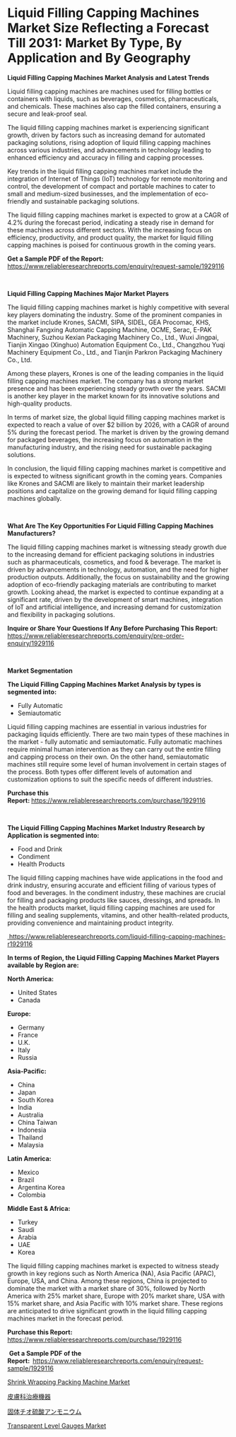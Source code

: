 <p><h1>Liquid Filling Capping Machines Market Size Reflecting a Forecast Till 2031: Market By Type, By Application and By Geography</h1></p><p><strong>Liquid Filling Capping Machines Market Analysis and Latest Trends</strong></p>
<p><p>Liquid filling capping machines are machines used for filling bottles or containers with liquids, such as beverages, cosmetics, pharmaceuticals, and chemicals. These machines also cap the filled containers, ensuring a secure and leak-proof seal.</p><p>The liquid filling capping machines market is experiencing significant growth, driven by factors such as increasing demand for automated packaging solutions, rising adoption of liquid filling capping machines across various industries, and advancements in technology leading to enhanced efficiency and accuracy in filling and capping processes.</p><p>Key trends in the liquid filling capping machines market include the integration of Internet of Things (IoT) technology for remote monitoring and control, the development of compact and portable machines to cater to small and medium-sized businesses, and the implementation of eco-friendly and sustainable packaging solutions.</p><p>The liquid filling capping machines market is expected to grow at a CAGR of 4.2% during the forecast period, indicating a steady rise in demand for these machines across different sectors. With the increasing focus on efficiency, productivity, and product quality, the market for liquid filling capping machines is poised for continuous growth in the coming years.</p></p>
<p><strong>Get a Sample PDF of the Report:&nbsp;</strong> <a href="https://www.reliableresearchreports.com/enquiry/request-sample/1929116">https://www.reliableresearchreports.com/enquiry/request-sample/1929116</a></p>
<p>&nbsp;</p>
<p><strong>Liquid Filling Capping Machines Major Market Players</strong></p>
<p><p>The liquid filling capping machines market is highly competitive with several key players dominating the industry. Some of the prominent companies in the market include Krones, SACMI, SIPA, SIDEL, GEA Procomac, KHS, Shanghai Fangxing Automatic Capping Machine, OCME, Serac, E-PAK Machinery, Suzhou Kexian Packaging Machinery Co., Ltd., Wuxi Jingpai, Tianjin Xingao (Xinghuo) Automation Equipment Co., Ltd., Changzhou Yuqi Machinery Equipment Co., Ltd., and Tianjin Parkron Packaging Machinery Co., Ltd.</p><p>Among these players, Krones is one of the leading companies in the liquid filling capping machines market. The company has a strong market presence and has been experiencing steady growth over the years. SACMI is another key player in the market known for its innovative solutions and high-quality products.</p><p>In terms of market size, the global liquid filling capping machines market is expected to reach a value of over $2 billion by 2026, with a CAGR of around 5% during the forecast period. The market is driven by the growing demand for packaged beverages, the increasing focus on automation in the manufacturing industry, and the rising need for sustainable packaging solutions.</p><p>In conclusion, the liquid filling capping machines market is competitive and is expected to witness significant growth in the coming years. Companies like Krones and SACMI are likely to maintain their market leadership positions and capitalize on the growing demand for liquid filling capping machines globally.</p></p>
<p>&nbsp;</p>
<p><strong>What Are The Key Opportunities For Liquid Filling Capping Machines Manufacturers?</strong></p>
<p><p>The liquid filling capping machines market is witnessing steady growth due to the increasing demand for efficient packaging solutions in industries such as pharmaceuticals, cosmetics, and food & beverage. The market is driven by advancements in technology, automation, and the need for higher production outputs. Additionally, the focus on sustainability and the growing adoption of eco-friendly packaging materials are contributing to market growth. Looking ahead, the market is expected to continue expanding at a significant rate, driven by the development of smart machines, integration of IoT and artificial intelligence, and increasing demand for customization and flexibility in packaging solutions.</p></p>
<p><strong>Inquire or Share Your Questions If Any Before Purchasing This Report:</strong> <a href="https://www.reliableresearchreports.com/enquiry/pre-order-enquiry/1929116">https://www.reliableresearchreports.com/enquiry/pre-order-enquiry/1929116</a></p>
<p>&nbsp;</p>
<p><strong>Market Segmentation</strong></p>
<p><strong>The Liquid Filling Capping Machines Market Analysis by types is segmented into:</strong></p>
<p><ul><li>Fully Automatic</li><li>Semiautomatic</li></ul></p>
<p><p>Liquid filling capping machines are essential in various industries for packaging liquids efficiently. There are two main types of these machines in the market - fully automatic and semiautomatic. Fully automatic machines require minimal human intervention as they can carry out the entire filling and capping process on their own. On the other hand, semiautomatic machines still require some level of human involvement in certain stages of the process. Both types offer different levels of automation and customization options to suit the specific needs of different industries.</p></p>
<p><strong>Purchase this Report:&nbsp;</strong><a href="https://www.reliableresearchreports.com/purchase/1929116">https://www.reliableresearchreports.com/purchase/1929116</a></p>
<p>&nbsp;</p>
<p><strong>The Liquid Filling Capping Machines Market Industry Research by Application is segmented into:</strong></p>
<p><ul><li>Food and Drink</li><li>Condiment</li><li>Health Products</li></ul></p>
<p><p>The liquid filling capping machines have wide applications in the food and drink industry, ensuring accurate and efficient filling of various types of food and beverages. In the condiment industry, these machines are crucial for filling and packaging products like sauces, dressings, and spreads. In the health products market, liquid filling capping machines are used for filling and sealing supplements, vitamins, and other health-related products, providing convenience and maintaining product integrity.</p></p>
<p><a href="https://www.reliableresearchreports.com/liquid-filling-capping-machines-r1929116">&nbsp;https://www.reliableresearchreports.com/liquid-filling-capping-machines-r1929116</a></p>
<p><strong>In terms of Region, the Liquid Filling Capping Machines Market Players available by Region are:</strong></p>
<p>
    <p> <strong> North America: </strong>
        <ul>
            <li>United States</li>
            <li>Canada</li>
        </ul>
        </p> 
    <p> <strong> Europe: </strong>
        <ul>
            <li>Germany</li>
            <li>France</li>
            <li>U.K.</li>
            <li>Italy</li>
            <li>Russia</li>
        </ul>
        </p> 
    <p> <strong> Asia-Pacific: </strong>
        <ul>
            <li>China</li>
            <li>Japan</li>
            <li>South Korea</li>
            <li>India</li>
            <li>Australia</li>
            <li>China Taiwan</li>
            <li>Indonesia</li>
            <li>Thailand</li>
            <li>Malaysia</li>
        </ul>
        </p> 
    <p> <strong> Latin America: </strong>
        <ul>
            <li>Mexico</li>
            <li>Brazil</li>
            <li>Argentina Korea</li>
            <li>Colombia</li>
        </ul>
        </p> 
    <p> <strong> Middle East & Africa: </strong>
        <ul>
            <li>Turkey</li>
            <li>Saudi</li>
            <li>Arabia</li>
            <li>UAE</li>
            <li>Korea</li>
        </ul>
    </p>
    </p>
<p><p>The liquid filling capping machines market is expected to witness steady growth in key regions such as North America (NA), Asia Pacific (APAC), Europe, USA, and China. Among these regions, China is projected to dominate the market with a market share of 30%, followed by North America with 25% market share, Europe with 20% market share, USA with 15% market share, and Asia Pacific with 10% market share. These regions are anticipated to drive significant growth in the liquid filling capping machines market in the forecast period.</p></p>
<p><strong>Purchase this Report: </strong><a href="https://www.reliableresearchreports.com/purchase/1929116">https://www.reliableresearchreports.com/purchase/1929116</a></p>
<p>&nbsp;<strong>Get a Sample PDF of the Report:&nbsp;&nbsp;</strong><a href="https://www.reliableresearchreports.com/enquiry/request-sample/1929116">https://www.reliableresearchreports.com/enquiry/request-sample/1929116</a></p>
<p><strong></strong></p>
<p><p><a href="https://github.com/jerrycopelandthomaswsqd8q/Market-Research-Report-List-3/blob/main/shrink-wrapping-packing-machine-market.md">Shrink Wrapping Packing Machine Market</a></p><p><a href="https://github.com/VinceMarvin1/Market-Research-Report-List-1/blob/main/7323684117107.md">皮膚科治療機器</a></p><p><a href="https://github.com/zoetazuur/Market-Research-Report-List-2/blob/main/2663906117106.md">固体チオ硫酸アンモニウム</a></p><p><a href="https://github.com/brenzgnarento/Market-Research-Report-List-2/blob/main/transparent-level-gauges-market.md">Transparent Level Gauges Market</a></p></p>